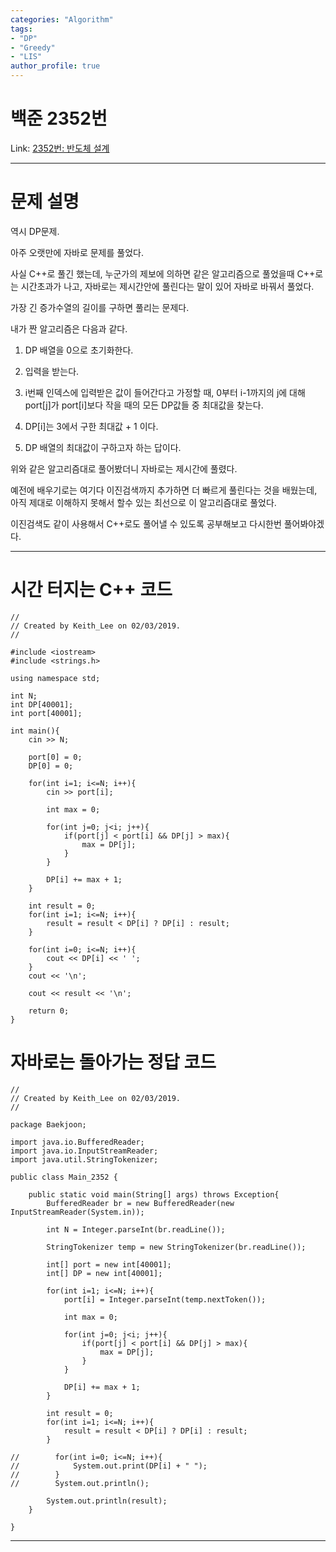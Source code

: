 ```yaml
---
categories: "Algorithm"
tags: 
- "DP"
- "Greedy"
- "LIS"
author_profile: true
---
```

# 백준 2352번
Link: [2352번: 반도체 설계][BOJLink]

[BOJLink]: https://www.acmicpc.net/problem/2352
<hr/>

# 문제 설명
역시 DP문제.

아주 오랫만에 자바로 문제를 풀었다.

사실 C++로 풀긴 했는데, 누군가의 제보에 의하면 같은 알고리즘으로 풀었을때 C++로는 시간초과가 나고, 자바로는 제시간안에 풀린다는 말이 있어 자바로 바꿔서 풀었다.

가장 긴 증가수열의 길이를 구하면 풀리는 문제다.

내가 짠 알고리즘은 다음과 같다.

1) DP 배열을 0으로 초기화한다.

2) 입력을 받는다.

3) i번째 인덱스에 입력받은 값이 들어간다고 가정할 때, 0부터 i-1까지의 j에 대해 port[j]가 port[i]보다 작을 때의 모든 DP값들 중 최대값을 찾는다.

4) DP[i]는 3에서 구한 최대값 + 1 이다.

5) DP 배열의 최대값이 구하고자 하는 답이다.

위와 같은 알고리즘대로 풀어봤더니 자바로는 제시간에 풀렸다.

예전에 배우기로는 여기다 이진검색까지 추가하면 더 빠르게 풀린다는 것을 배웠는데, 아직 제대로 이해하지 못해서 할수 있는 최선으로 이 알고리즘대로 풀었다.

이진검색도 같이 사용해서 C++로도 풀어낼 수 있도록 공부해보고 다시한번 풀어봐야겠다.
<hr/>

# 시간 터지는 C++ 코드
```
//
// Created by Keith_Lee on 02/03/2019.
//

#include <iostream>
#include <strings.h>

using namespace std;

int N;
int DP[40001];
int port[40001];

int main(){
    cin >> N;

    port[0] = 0;
    DP[0] = 0;

    for(int i=1; i<=N; i++){
        cin >> port[i];

        int max = 0;

        for(int j=0; j<i; j++){
            if(port[j] < port[i] && DP[j] > max){
                max = DP[j];
            }
        }

        DP[i] += max + 1;
    }

    int result = 0;
    for(int i=1; i<=N; i++){
        result = result < DP[i] ? DP[i] : result;
    }

    for(int i=0; i<=N; i++){
        cout << DP[i] << ' ';
    }
    cout << '\n';

    cout << result << '\n';

    return 0;
}
```

# 자바로는 돌아가는 정답 코드
```
//
// Created by Keith_Lee on 02/03/2019.
//

package Baekjoon;

import java.io.BufferedReader;
import java.io.InputStreamReader;
import java.util.StringTokenizer;

public class Main_2352 {

    public static void main(String[] args) throws Exception{
        BufferedReader br = new BufferedReader(new InputStreamReader(System.in));

        int N = Integer.parseInt(br.readLine());

        StringTokenizer temp = new StringTokenizer(br.readLine());

        int[] port = new int[40001];
        int[] DP = new int[40001];

        for(int i=1; i<=N; i++){
            port[i] = Integer.parseInt(temp.nextToken());

            int max = 0;

            for(int j=0; j<i; j++){
                if(port[j] < port[i] && DP[j] > max){
                    max = DP[j];
                }
            }

            DP[i] += max + 1;
        }

        int result = 0;
        for(int i=1; i<=N; i++){
            result = result < DP[i] ? DP[i] : result;
        }

//        for(int i=0; i<=N; i++){
//            System.out.print(DP[i] + " ");
//        }
//        System.out.println();

        System.out.println(result);
    }

}

```
<hr/>